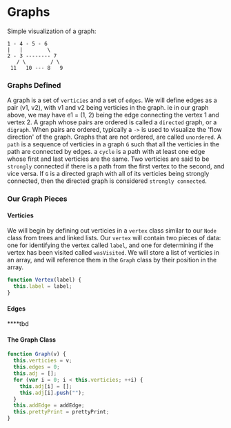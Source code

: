 # Graphs
Simple visualization of a graph:
```
1 - 4 - 5 - 6           
|   |        \                
2 - 3 -------- 7                
   / \        / \
 11   10 --- 8   9
```
      
### Graphs Defined
A graph is a set of `verticies` and a set of `edges`. We will define edges as a pair (v1, v2), with v1 and v2 being verticies 
in the graph. ie in our graph above, we may have e1 = (1, 2) being the edge connecting the vertex 1 and vertex 2. A graph 
whose pairs are ordered is called a `directed` graph, or a `digraph`. When pairs are ordered, typically a `->` is used to 
visualize the 'flow direction' of the graph. Graphs that are not ordered, are called `unordered`. A `path` is a sequence of 
verticies in a graph `G` such that all the verticies in the path are connected by edges. a `cycle` is a path with at least one 
edge whose first and last verticies are the same. Two verticies are said to be `strongly` connected if there is a path from 
the first vertex to the second, and vice versa. If `G` is a directed graph with all of its verticies being strongly connected, 
then the directed graph is considered `strongly connected`. 

### Our Graph Pieces

#### Verticies
We will begin by defining out verticies in a `vertex` class similar to our `Node` class from trees and linked lists. Our 
`vertex` will contain two pieces of data: one for identifying the vertex called `label`, and one for determining if the vertex has been visited called `wasVisited`. We will store a list of verticies in an array, and will reference them in the `Graph` class by their position in the array.
```javascript
function Vertex(label) {
  this.label = label;
}
```

#### Edges
****tbd


#### The Graph Class
```javascript
function Graph(v) {
  this.verticies = v; 
  this.edges = 0; 
  this.adj = []; 
  for (var i = 0; i < this.verticies; ++i) {
    this.adj[i] = [];
    this.adj[i].push("");
  }
  this.addEdge = addEdge; 
  this.prettyPrint = prettyPrint; 
}
```
